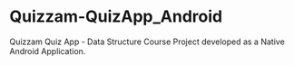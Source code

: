 # Quizzam-QuizApp_Android
Quizzam Quiz App - Data Structure Course Project developed as a Native Android Application.
